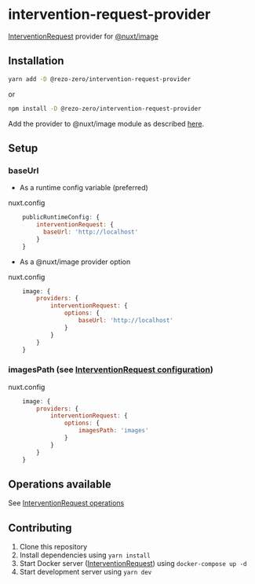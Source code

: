 # intervention-request-provider
[InterventionRequest](https://github.com/ambroisemaupate/intervention-request) provider for [@nuxt/image](https://github.com/nuxt/image)

## Installation

```sh
yarn add -D @rezo-zero/intervention-request-provider
```
or
```sh
npm install -D @rezo-zero/intervention-request-provider
```


Add the provider to @nuxt/image module as described [here](https://image.nuxtjs.org/advanced/custom-provider).

## Setup

### baseUrl

- As a runtime config variable (preferred)

nuxt.config
```js
    publicRuntimeConfig: {
        interventionRequest: {
          baseUrl: 'http://localhost'
        }
    }
```

- As a @nuxt/image provider option

nuxt.config
```js
    image: {
        providers: {
            interventionRequest: {
                options: {
                    baseUrl: 'http://localhost'
                }
            }
        }
    }
```

### imagesPath (see [InterventionRequest configuration](https://github.com/ambroisemaupate/intervention-request#configuration))

nuxt.config
```js
    image: {
        providers: {
            interventionRequest: {
                options: {
                    imagesPath: 'images'
                }
            }
        }
    }
```



## Operations available
See [InterventionRequest operations](https://github.com/ambroisemaupate/intervention-request#available-operations)

## Contributing

1. Clone this repository
2. Install dependencies using `yarn install`
3. Start Docker server ([InterventionRequest](https://github.com/ambroisemaupate/intervention-request#ready-to-go-docker-image)) using `docker-compose up -d`
3. Start development server using `yarn dev`
